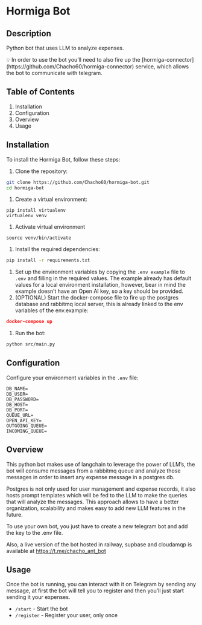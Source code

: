 # Hormiga Bot

## Description

Python bot that uses LLM to analyze expenses.

<aside>
💡 In order to use the bot you’ll need to also fire up the [hormiga-connector](https://github.com/Chacho60/hormiga-connector) service, which allows the bot to communicate with telegram.

</aside>

## Table of Contents

1. Installation
2. Configuration
3. Overview
4. Usage

## Installation

To install the Hormiga Bot, follow these steps:

1. Clone the repository:

```bash
git clone https://github.com/Chacho60/hormiga-bot.git
cd hormiga-bot
```

1. Create a virtual environment:

```
pip install virtualenv
virtualenv venv
```

1. Activate virtual environment

```
source venv/bin/activate
```

1. Install the required dependencies:

```bash
pip install -r requirements.txt
```

1. Set up the environment variables by copying the `.env example` file to `.env` and filling in the required values. The example already has default values for a local environment installation, however, bear in mind the example doesn’t have an Open AI key, so a key should be provided.
2. (OPTIONAL) Start the docker-compose file to fire up the postgres database and rabbitmq local server, this is already linked to the env variables of the env.example:

```json
docker-compose up
```

1. Run the bot:

```bash
python src/main.py
```

## Configuration

Configure your environment variables in the `.env` file:

```
DB_NAME=
DB_USER=
DB_PASSWORD=
DB_HOST=
DB_PORT=
QUEUE_URL=
OPEN_API_KEY=
OUTGOING_QUEUE=
INCOMING_QUEUE=
```

## Overview

This python bot makes use of langchain to leverage the power of LLM’s, the bot will consume messages from a rabbitmq queue and analyze those messages in order to insert any expense message in a postgres db.

Postgres is not only used for user management and expense records, it also hosts prompt templates which will be fed to the LLM to make the queries that will analyze the messages. This approach allows to have a better organization, scalability and makes easy to add new LLM features in the future.

To use your own bot, you just have to create a new telegram bot and add the key to the .env file.

Also, a live version of the bot hosted in railway, supbase and cloudamqp is available at https://t.me/chacho_ant_bot

## Usage

Once the bot is running, you can interact with it on Telegram by sending any message, at first the bot will tell you to register and then you’ll just start sending it your expenses.

- `/start` - Start the bot
- `/register` - Register your user, only once
